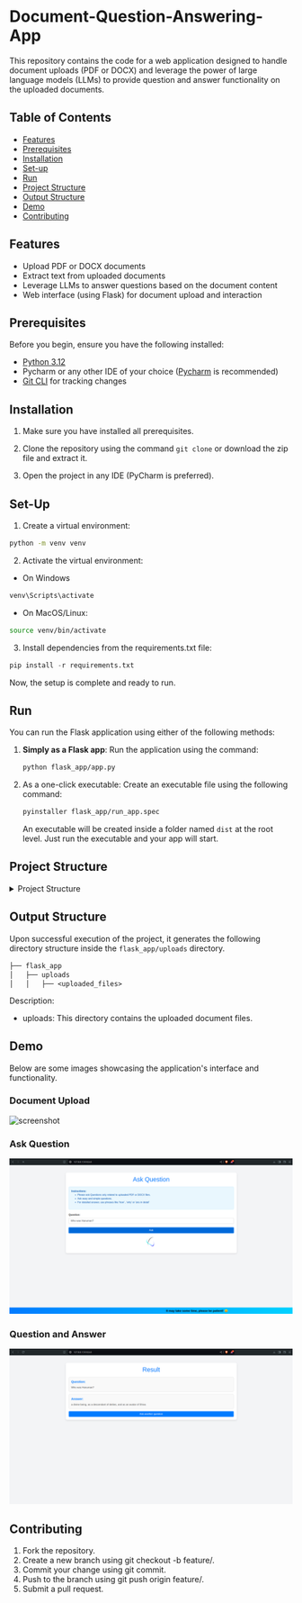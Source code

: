 # Document-Question-Answering-App

This repository contains the code for a web application designed to handle document uploads (PDF or DOCX) and leverage the power of large language models (LLMs) to provide question and answer functionality on the uploaded documents.

## Table of Contents

- [Features](#features)
- [Prerequisites](#prerequisites)
- [Installation](#installation)
- [Set-up](#set-up)
- [Run](#run)
- [Project Structure](#project-structure)
- [Output Structure](#output-structure)
- [Demo](#demo)
- [Contributing](#contributing)

## Features

- Upload PDF or DOCX documents
- Extract text from uploaded documents
- Leverage LLMs to answer questions based on the document content
- Web interface (using Flask) for document upload and interaction

## Prerequisites

Before you begin, ensure you have the following installed:

- [Python 3.12](https://www.python.org/downloads/ "Click here for download")
- Pycharm or any other IDE of your choice ([Pycharm](https://beginnersbook.com/2018/01/python-install-pycharm-windows-mac-linux/ "Click here for installation instructions") is recommended)
- [Git CLI](https://kinsta.com/knowledgebase/install-git/ "Click here for installation instructions") for tracking changes

## Installation

1. Make sure you have installed all prerequisites.

2. Clone the repository using the command `git clone` or download the zip file and extract it.

3. Open the project in any IDE (PyCharm is preferred).

## Set-Up

1. Create a virtual environment:

```bash
python -m venv venv
```
2. Activate the virtual environment:

- On Windows

```bash
venv\Scripts\activate
```

- On MacOS/Linux:

```bash
source venv/bin/activate
```
3. Install dependencies from the requirements.txt file:

```python
pip install -r requirements.txt
```

Now, the setup is complete and ready to run.


## Run

You can run the Flask application using either of the following methods:

1. **Simply as a Flask app**:
   Run the application using the command:

   ```bash
   python flask_app/app.py
   ```
2. As a one-click executable:
Create an executable file using the following command:
    ```bash
    pyinstaller flask_app/run_app.spec
    ```
    An executable will be created inside a folder named `dist` at the root level. Just run the executable and your app will start.


## Project Structure

<details>
<summary> Project Structure </summary>

```plaintext
├── app.ipynb
├── flask_app
│   ├── app.py
│   ├── build
│   ├── dist
│   ├── run_app.py
│   ├── run_app.spec
│   ├── templates
│   │   ├── ask.html
│   │   ├── index.html
│   │   └── result.html
│   └── uploads
├── llmmodel.ipynb
└── requirements.txt
```
</details>


## Output Structure
Upon successful execution of the project, it generates the following directory structure inside the `flask_app/uploads` directory.

```plaintext
├── flask_app
│   ├── uploads
│   │   ├── <uploaded_files>
```
Description:

- uploads: This directory contains the uploaded document files.

## Demo
Below are some images showcasing the application's interface and functionality.

### Document Upload
![screenshot](Screenshot1.png)

### Ask Question
![screenshot](ask.png)

### Question and Answer
![screenshot](ans.png)

## Contributing

1. Fork the repository.
2. Create a new branch using git checkout -b feature/<feature-name>.
3. Commit your change using git commit.
4. Push to the branch using git push origin feature/<feature-name>.
5. Submit a pull request.